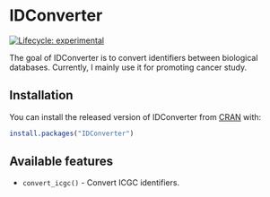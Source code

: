 
<!-- README.md is generated from README.Rmd. Please edit that file -->

# IDConverter

<!-- badges: start -->

[![Lifecycle:
experimental](https://img.shields.io/badge/lifecycle-experimental-orange.svg)](https://www.tidyverse.org/lifecycle/#experimental)
<!-- badges: end -->

The goal of IDConverter is to convert identifiers between biological
databases. Currently, I mainly use it for promoting cancer study.

## Installation

You can install the released version of IDConverter from
[CRAN](https://CRAN.R-project.org) with:

``` r
install.packages("IDConverter")
```

## Available features

  - `convert_icgc()` - Convert ICGC identifiers.
